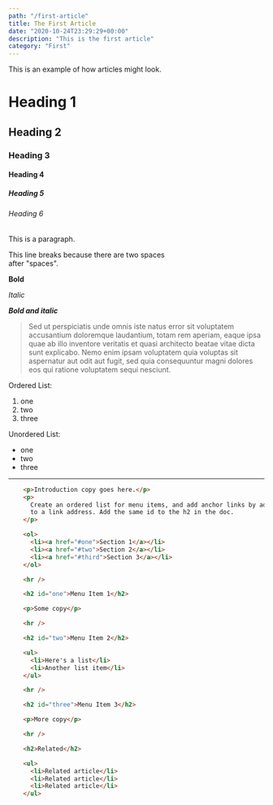 ```yaml
---
path: "/first-article"
title: The First Article
date: "2020-10-24T23:29:29+00:00"
description: "This is the first article"
category: "First"
---
```

This is an example of how articles might look.

# Heading 1
## Heading 2
### Heading 3
#### Heading 4
##### Heading 5
###### Heading 6

This is a paragraph.

This line breaks because there are two spaces  
after "spaces".

**Bold**

*Italic*

***Bold and italic***

> Sed ut perspiciatis unde omnis iste natus error sit voluptatem accusantium doloremque laudantium, totam rem aperiam, eaque ipsa quae ab illo inventore veritatis et quasi architecto beatae vitae dicta sunt explicabo. Nemo enim ipsam voluptatem quia voluptas sit aspernatur aut odit aut fugit, sed quia consequuntur magni dolores eos qui ratione voluptatem sequi nesciunt. 

Ordered List: 
1. one
2. two
3. three

Unordered List: 
- one
- two
- three

<hr>

```html 
    <p>Introduction copy goes here.</p>
    <p>
      Create an ordered list for menu items, and add anchor links by adding a #
      to a link address. Add the same id to the h2 in the doc.
    </p>

    <ol>
      <li><a href="#one">Section 1</a></li>
      <li><a href="#two">Section 2</a></li>
      <li><a href="#third">Section 3</a></li>
    </ol>

    <hr />

    <h2 id="one">Menu Item 1</h2>

    <p>Some copy</p>

    <hr />

    <h2 id="two">Menu Item 2</h2>

    <ul>
      <li>Here's a list</li>
      <li>Another list item</li>
    </ul>

    <hr />

    <h2 id="three">Menu Item 3</h2>

    <p>More copy</p>

    <hr />

    <h2>Related</h2>

    <ul>
      <li>Related article</li>
      <li>Related article</li>
      <li>Related article</li>
    </ul>
```


